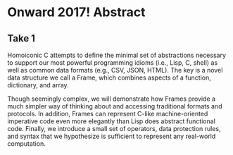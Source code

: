 # Onward 2017! Abstract

## Take 1

Homoiconic C attempts to define the minimal set of abstractions necessary to
support our most powerful programming idioms (i.e., Lisp, C, shell) as well as
common data formats (e.g., CSV, JSON, HTML). The key is a novel data structure
we call a Frame, which combines aspects of a function, dictionary, and array.

Though seemingly complex, we will demonstrate how Frames provide a much simpler
way of thinking about and accessing traditional formats and protocols. In
addition, Frames can represent C-like machine-oriented imperative code even more
elegantly than Lisp does abstract functional code. Finally, we introduce a small
set of operators, data protection rules, and syntax that we hypothesize is
sufficient to represent any real-world computation.
